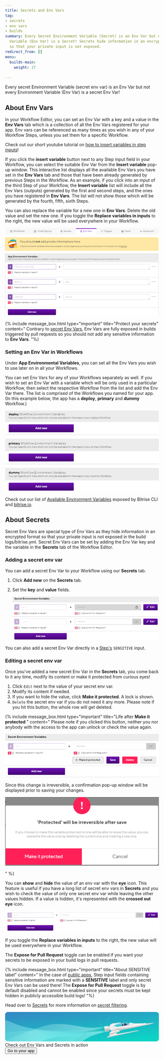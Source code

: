 ```yaml
---
title: Secrets and Env Vars
tag:
- secrets
- env vars
- builds
summary: Every Secret Environment Variable (Secret) is an Env Var but not every Environment
  Variable (Env Var) is a Secret! Secrets hide information in an encrypted format
  so that your private input is not exposed.
redirect_from: []
menu:
  builds-main:
    weight: 17

---
```

Every secret Environment Variable (secret env var) is an Env Var but not every Environment Variable (Env Var) is a secret Env Var!

## About Env Vars

In your Workflow Editor, you can set an Env Var with a key and a value in the **Env Vars** tab which is a collection of all the Env Vars registered for your app. Env vars can be referenced as many times as you wish in any of your Workflow Steps, unless you set them for a specific Workflow.

Check out our short youtube tutorial on [how to insert variables in step inputs](https://youtu.be/atuP_1KN41Q)!

If you click the **insert variable** button next to any Step input field in your Workflow, you can select the suitable Env Var from the **Insert variable** pop-up window. This interactive list displays all the available Env Vars you have set in the **Env Vars** tab and those that have been already generated by previous Steps in the Workflow.
As an example, if you click into an input of the third Step of your Workflow, the **Insert variable** list will include all the Env Vars (outputs) generated by the first and second steps, and the ones you have registered in **Env Vars**. The list will not show those which will be generated by the fourth, fifth, sixth Steps.

You can also replace the variable for a new one in **Env Vars**. Delete the old value and set the new one. If you toggle the **Replace variables in inputs** to the right, the new value will be used everywhere in your Workflow.

![](/img/env-vars.png)

{% include message_box.html type="important" title="Protect your secrets" content=" Contrary to [secret Env Vars](#about-secrets/), Env Vars are fully exposed in builds triggered by pull requests so you should not add any sensitive information to **Env Vars**. "%}

### Setting an Env Var in Workflows

Under **App Environmental Variables**, you can set all the Env Vars you wish to use later on in all your Workflows.

You can set Env Vars for any of your Workflows separately as well. If you wish to set an Env Var with a variable which will be only used in a particular Workflow, then select the respective Workflow from the list and add the Env Var there. The list is comprised of the Workflows you named for your app. (In this example below, the app has a **deploy**, **primary** and **dummy** Workflow.)

![](/img/env-var-workflows.png)

Check out our list of [Available Environment Variables](/builds/available-environment-variables/) exposed by Bitrise CLI and [bitrise.io](https://www.bitrise.io).

## About Secrets

Secret Env Vars are special type of Env Vars as they hide information in an encrypted format so that your private input is not exposed in the build logs/bitrise.yml. Secret Env Vars can be set by adding the Env Var key and the variable in the **Secrets** tab of the Workflow Editor.

### Adding a secret env var

You can add a secret Env Var to your Workflow using our **Secrets** tab.

1. Click **Add new** on the **Secrets** tab.
2. Set the **key** and **value** fields.

   ![](/img/secrets-dummy.png)

You can also add a secret Env Var directly in a [Step's](/builds/sensitive-input-field/#set-a-sensitive-input-in-a-step/) `SENSITIVE` input.

### Editing a secret env var

Once you've added a new secret Env Var in the **Secrets** tab, you come back to it any time, modify its content or make it protected from curious eyes!

1. Click `Edit` next to the value of  your secret env var.
2. Modify its content if needed.
3. If you want to hide the value, click **Make it protected**. A lock is shown.
4. `Delete` the secret env var if you do not need it any more. Please note if you hit this button, the whole row will get deleted.

{% include message_box.html type="important" title="Life after **Make it protected** " content=" Please note if you clicked this button, neither you nor anybody with the access to the app can unlock or check the value again.

![](/img/test-key-make-it-protected.png)

Since this change is irreversible, a confirmation pop-up window will be displayed prior to saving your changes.

![](/img/protected.png)

" %}

You can **show** and **hide** the value of an env var with the **eye** icon. This feature is useful if you have a long list of secret env vars in **Secrets** and you wish to check the value of only one secret env var while leaving the other values hidden. If a value is hidden, it's represented with the **crossed out eye** icon.

![](/img/eye-icon.png)

If you toggle the **Replace variables in inputs** to the right, the new value will be used everywhere in your Workflow.

The **Expose for Pull Request** toggle can be enabled if you want your secrets to be exposed in your build logs in pull requests.

{% include message_box.html type="important" title="About SENSITIVE label" content=" In the case of [public apps](/adding-a-new-app/public-apps/), Step input fields containing sensitive information are marked with a **SENSITIVE** label and only secret Env Vars can be used there! The **Expose for Pull Request** toggle is by default disabled and cannot be enabled since your secrets must be kept hidden in publicly accessible build logs! "%}

Head over to [Secrets](/bitrise-cli/secrets/) for more information on [secret filtering](/bitrise-cli/secrets/#secret-filtering-with-bitrise-cli/).

<div class="banner">
<img src="/assets/images/banner-bg-888x170.png" style="border: none;">
<div class="deploy-text">Check out Env Vars and Secrets in action</div>
<a target="_blank" href="https://app.bitrise.io/dashboard/builds"><button class="button">Go to your app</button></a>
</div>